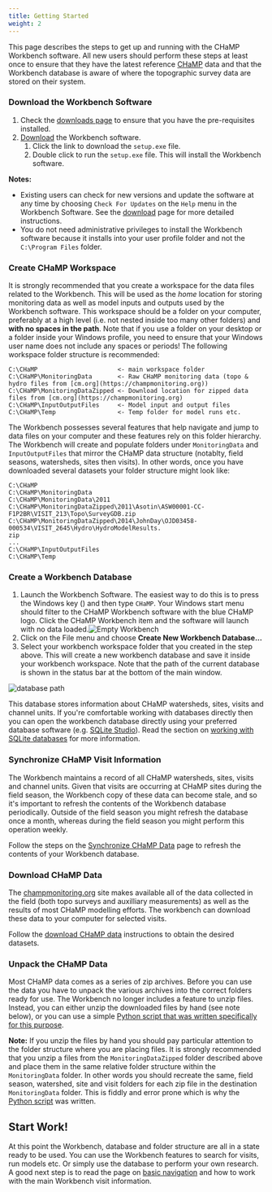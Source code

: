 ```yaml
---
title: Getting Started
weight: 2
---
```


This page describes the steps to get up and running with the CHaMP Workbench software. All new users should perform these steps at least once to ensure that they have the latest reference [CHaMP](https://www.champmonitoring.org) data and that the Workbench database is aware of where the topographic survey data are stored on their system.

### Download the Workbench Software

1. Check the [downloads page](download.html) to ensure that you have the pre-requisites installed.
2. [Download](download.html) the Workbench software.
    1. Click the link to download the `setup.exe` file.
    2. Double click to run the `setup.exe` file. This will install the Workbench software.

**Notes:**

* Existing users can check for new versions and update the software at any time by choosing `Check For Updates` on the `Help` menu in the Workbench Software. See the [download](download.html) page for more detailed instructions.
* You do not need administrative privileges to install the Workbench software because it installs into your user profile folder and not the `C:\Program Files` folder.

### Create CHaMP Workspace

It is strongly recommended that you create a workspace for the data files related to the Workbench. This will be used as the *home* location for storing monitoring data as well as model inputs and outputs used by the Workbench software. This workspace should be a folder on your computer, preferably at a high level (i.e. not nested inside too many other folders) and **with no spaces in the path**. Note that if you use a folder on your desktop or a folder inside your Windows profile, you need to ensure that your Windows user name does not include any spaces or periods! The following workspace folder structure is recommended:

```
C:\CHaMP                      <- main workspace folder
C:\CHaMP\MonitoringData       <- Raw CHaMP monitoring data (topo & hydro files from [cm.org](https://champmonitoring.org))
C:\CHaMP\MonitoringDataZipped <- Download location for zipped data files from [cm.org](https://champmonitoring.org)
C:\CHaMP\InputOutputFiles     <- Model input and output files
C:\CHaMP\Temp                 <- Temp folder for model runs etc.
```

The Workbench possesses several features that help navigate and jump to data files on your computer and these features rely on this folder hierarchy. The Workbench will create and populate folders under `MonitoringData` and `InputOutputFiles` that mirror the CHaMP data structure (notablty, field seasons, watersheds, sites then visits). In other words, once you have downloaded several datasets your folder structure might look like:

```
C:\CHaMP
C:\CHaMP\MonitoringData
C:\CHaMP\MonitoringData\2011
C:\CHaMP\MonitoringDataZipped\2011\Asotin\ASW00001-CC-F1P2BR\VISIT_213\Topo\SurveyGDB.zip
C:\CHaMP\MonitoringDataZipped\2014\JohnDay\OJD03458-000534\VISIT_2645\Hydro\HydroModelResults.
zip
...
C:\CHaMP\InputOutputFiles
C:\CHaMP\Temp
```

### Create a Workbench Database

1. Launch the Workbench Software. The easiest way to do this is to press the Windows key (<i class="fa fa-windows"></i>) and then type `CHaMP`. Your Windows start menu should filter to the CHaMP Workbench software with the blue CHaMP logo. Click the CHaMP Workbench item and the software will launch with no data loaded.![Empty Workbench](../assets/images/empty_workbench.png)
2. Click on the File menu and choose **Create New Workbench Database...** 
3. Select your workbench workspace folder that you created in the step above. This will create a new workbench database and save it inside your workbench workspace. Note that the path of the current database is shown in the status bar at the bottom of the main window.

![database path](../assets/images/status_bar.png)


This database stores information about CHaMP watersheds, sites, visits and channel units. If you're comfortable working with databases directly then you can open the workbench database directly using your preferred database software (e.g. [SQLite Studio](https://sqlitestudio.pl)). Read the section on [working with SQLite databases](/Technical_Reference/working_with_sqlite_databases.html) for more information.

### Synchronize CHaMP Visit Information

The Workbench maintains a record of all CHaMP watersheds, sites, visits and channel units. Given that visits are occurring at CHaMP sites during the field season, the Workbench copy of these data can become stale, and so it's important to refresh the contents of the Workbench database periodically. Outside of the field season you might refresh the database once a month, whereas during the field season you might perform this operation weekly.

Follow the steps on the [Synchronize CHaMP Data](Data_Menu/synchronize_champ_data.html) page to refresh the contents of your Workbench database.

### Download CHaMP Data

The [champmonitoring.org](https://www.champmonitoring.org) site makes available all of the data collected in the field (both topo surveys and auxilliary measurements) as well as the results of most CHaMP modelling efforts. The workbench can download these data to your computer for selected visits.

Follow the [download CHaMP data](Data_Menu/download_champ_data.html) instructions to obtain the desired datasets.

### Unpack the CHaMP Data

Most CHaMP data comes as a series of zip archives. Before you can use the data you have to unpack the various archives into the correct folders ready for use. The Workbench no longer includes a feature to unzip files. Instead, you can either unzip the downloaded files by hand (see note below), or you can use a simple [Python script that was written specifically for this purpose](https://github.com/SouthForkResearch/CHaMP_Metrics/blob/master/scripts/batch_unzip.py).

**Note:** If you unzip the files by hand you should pay particular attention to the folder structure where you are placing files. It is strongly recommended that you unzip a files from the `MonitoringDataZipped` folder described above and place them in the same relative folder structure within the `MonitoringData` folder. In other words you should recreate the same, field season, watershed, site and visit folders for each zip file in the destination `MonitoringData` folder. This is fiddly and error prone which is why the [Python script](https://github.com/SouthForkResearch/CHaMP_Metrics/blob/master/scripts/batch_unzip.py) was written.


## Start Work!

At this point the Workbench, database and folder structure are all in a state ready to be used. You can use the Workbench features to search for visits, run models etc. Or simply use the database to perform your own research. A good next step is to read the page on [basic navigation](basic_navigation.html) and how to work with the main Workbench visit information.